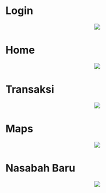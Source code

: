 # Login
<p align="center">
  <img src="https://github.com/wahanawar/WahanaKoperasiFix/blob/master/img/Login.jpeg"/>
</p>

# Home
<p align="center">
  <img src="https://github.com/wahanawar/WahanaKoperasiFix/blob/master/img/Home.jpeg"/>
</p>

# Transaksi
<p align="center">
  <img src="https://github.com/wahanawar/WahanaKoperasiFix/blob/master/img/Traksaksi.jpeg"/>
</p>

# Maps
<p align="center">
  <img src="https://github.com/wahanawar/WahanaKoperasiFix/blob/master/img/maps.jpeg"/>
</p>

# Nasabah Baru
<p align="center">
  <img src="https://github.com/wahanawar/WahanaKoperasiFix/blob/master/img/nasabahBaru.jpeg"/>
</p>

